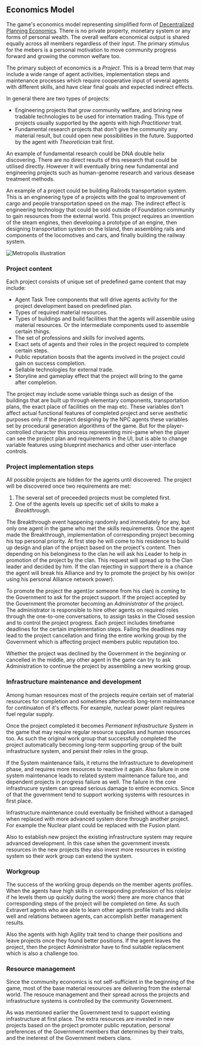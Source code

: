 ## Economics Model

The game's economics model representing simplified form of [Decentralized Planning Economics](https://en.wikipedia.org/wiki/Decentralized_planning_(economics)). There is no private property, monetary system or any forms of personal wealth. The overall welfare economical output is shared equally across all members regardless of their input. The primary stimulus for the mebers is a personal motivation to move community progress forward and growing the common welfare too.

The primary subject of economics is a *Project*. This is a broad term that may include a wide range of agent activities, implementation steps and maintenance processes which require cooperative input of several agents with different skills, and have clear final goals and expected indirect effects.

In general there are two types of projects:
 - Engineering projects that grow community welfare, and brining new tradable technologies to be used for internation trading. This type of projects usually supported by the agents with high *Practitioner* trait.
 - Fundamental research projects that don't give the community any material result, but could open new possibilities in the future. Supported by the agent with *Theoretician* trait first.

An example of fundamental research could be DNA double helix discovering. There are no direct results of this research that could be utilised directly. However it will eventually bring new fundamental and engineering projects such as human-genome research and various desease treatment methods.

An example of a project could be building Railrods transportation system. This is an engineering type of a projects with the goal to improvement of cargo and people transportation speed on the map. The indirect effect is engineering technology that could be sold outside of Foundation community to gain resources from the external world. This project requires an invention of the steam engines, then developing a prototype of an engine, then designing transportation system on the Island, then assembling rails and components of the locomotives and cars, and finally building the railway system.

![Metropolis illustration](../../images/metropolis.gif)

### Project content

Each project consists of unique set of predefined game content that may include:
 - Agent Task Tree components that will drive agents activity for the project development based on predefined plan.
 - Types of required material resources.
 - Types of buildings and build facilities that the agents will assemble using material resources. Or the intermediate components used to assemble certain things.
 - The set of professions and skills for involved agents.
 - Exact sets of agents and their roles in the project required to complete certain steps.
 - Public reputation boosts that the agents involved in the project could gain on success completion.
 - Sellable technologies for external trade.
 - Storyline and gameplay effect that the project will bring to the game after completion.

The project may include some variable things such as design of the buildings that are built up through elementary components, transportation plans, the exact place of facilities on the map etc. These variables don't affect actual functional features of completed project and serve aesthetic purposes only. If the project designing by the NPC agents these variables set by procedural generation algorithms of the game. But for the player-controlled character this process representing mini-game when the player can see the project plan and requirements in the UI, but is able to change variable features using blueprint mechanics and other user-interface controls.

### Project implementation steps

All possible projects are hidden for the agents until discovered. The project will be discovered once two requirements are met:
1. The several set of preceeded projects must be completed first.
2. One of the agents levels up specific set of skills to make a *Breakthrough*.

The Breakthrough event happening randomly and immediately for any, but only one agent in the game who met the skills requirements. Once the agent made the Breakthrough, implementation of corresponding project becoming his top personal priority. At first step he will come to his residence to build up design and plan of the project based on the project's content. Then depending on his belonginess to the clan he will ask his Leader to help in promotion of the project by the clan. This request will spread up to the Clan leader and decided by him. If the clan rejecting in support there is a chance the agent will break his Alliance and try to promote the project by his own(or using his personal Alliance network power).

To promote the project the agent(or someone from his clan) is coming to the Government to ask for the project support. If the project accepted by the Government the promoter becoming an *Administrator* of the project. The administrator is responsible to hire other agents on required roles through the one-to-one conversations, to assign tasks in the Closed session and to control the project progress. Each project includes timeframe deadlines for the certain implementation steps. Failing the deadlines may lead to the project cancellation and firing the entire working group by the Government which is affecting project members public reputation too.

Whether the project was declined by the Government in the beginning or cancelled in the middle, any other agent in the game can try to ask Administration to continue the project by assembling a new working group.

### Infrastructure maintenance and development

Among human resources most of the projects require certain set of material resources for completion and sometimes afterwords long-term maintenance for continuaton of it's effects. For example, nuclear power plant requires fuel regular supply.

Once the project completed it becomes *Permanent Infrastructure System* in the game that may require regular resource supplies and human resources too. As such the original work group that successfully completed the project automatically becoming long-term supporting group of the built infrastructure system, and persist their roles in the group.

If the System maintenance fails, it returns the Infrastructure to development phase, and requires more resources to reactive it again. Also failure in one system maintenance leads to related system maintenance failure too, and dependent projects in progress failure as well. The failure in the core infrastrucure system can spread serious damage to entire economics. Since of that the government tend to support working systems with resources in first place.

Infrastructure maintenance could eventually be finished without a damaged when replaced with more advanced system done through another project. For example the Nuclear plant could be replaced with the Fusion plant.

Also to establish new project the existing infrastructure system may require advanced development. In this case when the government invests resources in the new projects they also invest more resources in existing system so their work group can extend the system.

### Workgroup

The success of the working group depends on the member agents profiles. When the agents have high skills in corresponding profession of his role(or if he levels them up quickly during the work) there are more chance that corresponding steps of the project will be completed on time. As such Extravert agents who are able to learn other agents profile traits and skills well and relations between agents, can accomplish better management results.

Also the agents with high Agility trait tend to change their positions and leave projects once they found better positions. If the agent leaves the project, then the project Administrator have to find suitable replacement which is also a challenge too.

### Resource management 

Since the community economics is not self-sufficient in the beginning of the game, most of the base material resources are delivering from the external world. The resouce management and their spread across the projects and infrastructure systems is controlled by the community Government.

As was mentioned earlier the Government tend to support existing infrastructure at first place. The extra resources are invested in new projects based on the project promoter public reputation, personal preferences of the Government members that determines by their traits, and the ineterest of the Government mebers clans.
